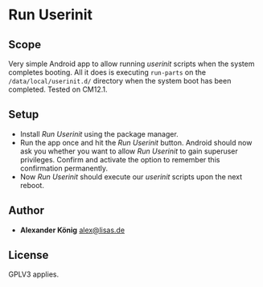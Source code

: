 # Run Userinit

## Scope

Very simple Android app to allow running *userinit* scripts when the system completes booting. All it does is executing `run-parts` on the `/data/local/userinit.d/` directory when the system boot has been completed. Tested on CM12.1.

## Setup

* Install *Run Userinit* using the package manager.
* Run the app once and hit the *Run Userinit* button. Android should now ask you whether you want to allow *Run Userinit* to gain superuser privileges. Confirm and activate the option to remember this confirmation permanently.
* Now *Run Userinit* should execute our *userinit* scripts upon the next reboot.

## Author

* **Alexander König** <alex@lisas.de>

## License

GPLV3 applies.
